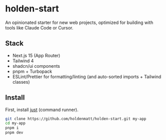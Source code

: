# holden-start

An opinionated starter for new web projects, optimized for building with tools like Claude Code or Cursor.

## Stack

- Next.js 15 (App Router)
- Tailwind 4
- shadcn/ui components
- pnpm + Turbopack
- ESLint/Prettier for formatting/linting (and auto-sorted imports + Tailwind classes)

## Install

First, install [just](https://github.com/casey/just#installation) (command runner).

```bash
git clone https://github.com/holdenmatt/holden-start.git my-app
cd my-app
pnpm i
pnpm dev
```